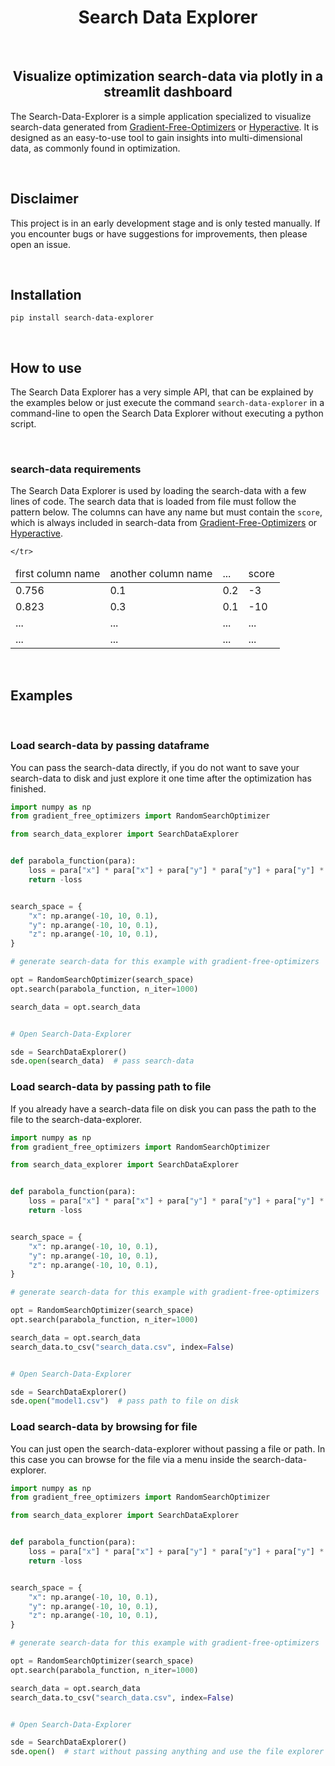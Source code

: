 <H1 align="center">
    Search Data Explorer
</H1>

<br>

<H2 align="center">
    Visualize optimization search-data via plotly in a streamlit dashboard
</H2>

The Search-Data-Explorer is a simple application specialized to visualize search-data generated from [Gradient-Free-Optimizers](https://github.com/SimonBlanke/Gradient-Free-Optimizers) or [Hyperactive](https://github.com/SimonBlanke/Hyperactive). It is designed as an easy-to-use tool to gain insights into multi-dimensional data, as commonly found in optimization.


<br>

## Disclaimer

This project is in an early development stage and is only tested manually. If you encounter bugs or have suggestions for improvements, then please open an issue.


<br>

## Installation

```console
pip install search-data-explorer
```

<br>

## How to use

The Search Data Explorer has a very simple API, that can be explained by the examples below or just execute the command `search-data-explorer` in a command-line to open the Search Data Explorer without executing a python script.


<br>

### search-data requirements

The Search Data Explorer is used by loading the search-data with a few lines of code. The search data that is loaded from file must follow the pattern below. The columns can have any name but must contain the `score`, which is always included in search-data from [Gradient-Free-Optimizers](https://github.com/SimonBlanke/Gradient-Free-Optimizers) or [Hyperactive](https://github.com/SimonBlanke/Hyperactive).

<table class="table">
<thead class="table-head">
    <tr class="row">
    <td class="cell">first column name</td>
    <td class="cell">another column name</td>
    <td class="cell">...</td>
    <td class="cell">score</td>

    </tr>
</thead>
<tbody class="table-body">
    <tr class="row">
    <td class="cell">0.756</td>
    <td class="cell">0.1</td>
    <td class="cell">0.2</td>
    <td class="cell">-3</td>
    </tr>
    <tr class="row">
    <td class="cell">0.823</td>
    <td class="cell">0.3</td>
    <td class="cell">0.1</td>
    <td class="cell">-10</td>
    </tr>
    <tr class="row">
    <td class="cell">...</td>
    <td class="cell">...</td>
    <td class="cell">...</td>
    <td class="cell">...</td>
    </tr>
    <tr class="row">
    <td class="cell">...</td>
    <td class="cell">...</td>
    <td class="cell">...</td>
    <td class="cell">...</td>
    </tr>
</tbody>
</table>

<br>



## Examples

<br>

### Load search-data by passing dataframe

You can pass the search-data directly, if you do not want to save your search-data to disk and just explore it one time after the optimization has finished.

```python
import numpy as np
from gradient_free_optimizers import RandomSearchOptimizer

from search_data_explorer import SearchDataExplorer


def parabola_function(para):
    loss = para["x"] * para["x"] + para["y"] * para["y"] + para["y"] * para["y"]
    return -loss


search_space = {
    "x": np.arange(-10, 10, 0.1),
    "y": np.arange(-10, 10, 0.1),
    "z": np.arange(-10, 10, 0.1),
}

# generate search-data for this example with gradient-free-optimizers

opt = RandomSearchOptimizer(search_space)
opt.search(parabola_function, n_iter=1000)

search_data = opt.search_data


# Open Search-Data-Explorer

sde = SearchDataExplorer()
sde.open(search_data)  # pass search-data
```


### Load search-data by passing path to file

If you already have a search-data file on disk you can pass the path to the file to the search-data-explorer.

```python
import numpy as np
from gradient_free_optimizers import RandomSearchOptimizer

from search_data_explorer import SearchDataExplorer


def parabola_function(para):
    loss = para["x"] * para["x"] + para["y"] * para["y"] + para["y"] * para["y"]
    return -loss


search_space = {
    "x": np.arange(-10, 10, 0.1),
    "y": np.arange(-10, 10, 0.1),
    "z": np.arange(-10, 10, 0.1),
}

# generate search-data for this example with gradient-free-optimizers

opt = RandomSearchOptimizer(search_space)
opt.search(parabola_function, n_iter=1000)

search_data = opt.search_data
search_data.to_csv("search_data.csv", index=False)


# Open Search-Data-Explorer

sde = SearchDataExplorer()
sde.open("model1.csv")  # pass path to file on disk
```


### Load search-data by browsing for file

You can just open the search-data-explorer without passing a file or path. In this case you can browse for the file via a menu inside the search-data-explorer.

```python
import numpy as np
from gradient_free_optimizers import RandomSearchOptimizer

from search_data_explorer import SearchDataExplorer


def parabola_function(para):
    loss = para["x"] * para["x"] + para["y"] * para["y"] + para["y"] * para["y"]
    return -loss


search_space = {
    "x": np.arange(-10, 10, 0.1),
    "y": np.arange(-10, 10, 0.1),
    "z": np.arange(-10, 10, 0.1),
}

# generate search-data for this example with gradient-free-optimizers

opt = RandomSearchOptimizer(search_space)
opt.search(parabola_function, n_iter=1000)

search_data = opt.search_data
search_data.to_csv("search_data.csv", index=False)


# Open Search-Data-Explorer

sde = SearchDataExplorer()
sde.open()  # start without passing anything and use the file explorer within the search-data-explorer
```


